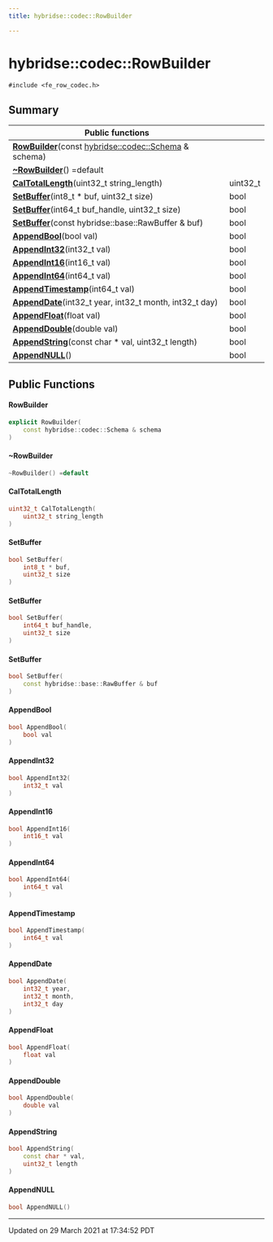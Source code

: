 ```yaml
---
title: hybridse::codec::RowBuilder

---
```

# hybridse::codec::RowBuilder



`#include <fe_row_codec.h>`

## Summary


|  Public functions|            |
| -------------- | -------------- |
|**[RowBuilder](/hybridse/usage/api/c++/Classes/classhybridse_1_1codec_1_1_row_builder.md#function-rowbuilder)**(const [hybridse::codec::Schema](/hybridse/usage/api/c++/Namespaces/namespacehybridse_1_1codec.md#typedef-schema) & schema)|  |
|**[~RowBuilder](/hybridse/usage/api/c++/Classes/classhybridse_1_1codec_1_1_row_builder.md#function-~rowbuilder)**() =default|  |
|**[CalTotalLength](/hybridse/usage/api/c++/Classes/classhybridse_1_1codec_1_1_row_builder.md#function-caltotallength)**(uint32_t string_length)| uint32_t  |
|**[SetBuffer](/hybridse/usage/api/c++/Classes/classhybridse_1_1codec_1_1_row_builder.md#function-setbuffer)**(int8_t * buf, uint32_t size)| bool  |
|**[SetBuffer](/hybridse/usage/api/c++/Classes/classhybridse_1_1codec_1_1_row_builder.md#function-setbuffer)**(int64_t buf_handle, uint32_t size)| bool  |
|**[SetBuffer](/hybridse/usage/api/c++/Classes/classhybridse_1_1codec_1_1_row_builder.md#function-setbuffer)**(const hybridse::base::RawBuffer & buf)| bool  |
|**[AppendBool](/hybridse/usage/api/c++/Classes/classhybridse_1_1codec_1_1_row_builder.md#function-appendbool)**(bool val)| bool  |
|**[AppendInt32](/hybridse/usage/api/c++/Classes/classhybridse_1_1codec_1_1_row_builder.md#function-appendint32)**(int32_t val)| bool  |
|**[AppendInt16](/hybridse/usage/api/c++/Classes/classhybridse_1_1codec_1_1_row_builder.md#function-appendint16)**(int16_t val)| bool  |
|**[AppendInt64](/hybridse/usage/api/c++/Classes/classhybridse_1_1codec_1_1_row_builder.md#function-appendint64)**(int64_t val)| bool  |
|**[AppendTimestamp](/hybridse/usage/api/c++/Classes/classhybridse_1_1codec_1_1_row_builder.md#function-appendtimestamp)**(int64_t val)| bool  |
|**[AppendDate](/hybridse/usage/api/c++/Classes/classhybridse_1_1codec_1_1_row_builder.md#function-appenddate)**(int32_t year, int32_t month, int32_t day)| bool  |
|**[AppendFloat](/hybridse/usage/api/c++/Classes/classhybridse_1_1codec_1_1_row_builder.md#function-appendfloat)**(float val)| bool  |
|**[AppendDouble](/hybridse/usage/api/c++/Classes/classhybridse_1_1codec_1_1_row_builder.md#function-appenddouble)**(double val)| bool  |
|**[AppendString](/hybridse/usage/api/c++/Classes/classhybridse_1_1codec_1_1_row_builder.md#function-appendstring)**(const char * val, uint32_t length)| bool  |
|**[AppendNULL](/hybridse/usage/api/c++/Classes/classhybridse_1_1codec_1_1_row_builder.md#function-appendnull)**()| bool  |

## Public Functions

#### RowBuilder

```cpp
explicit RowBuilder(
    const hybridse::codec::Schema & schema
)
```


#### ~RowBuilder

```cpp
~RowBuilder() =default
```


#### CalTotalLength

```cpp
uint32_t CalTotalLength(
    uint32_t string_length
)
```


#### SetBuffer

```cpp
bool SetBuffer(
    int8_t * buf,
    uint32_t size
)
```


#### SetBuffer

```cpp
bool SetBuffer(
    int64_t buf_handle,
    uint32_t size
)
```


#### SetBuffer

```cpp
bool SetBuffer(
    const hybridse::base::RawBuffer & buf
)
```


#### AppendBool

```cpp
bool AppendBool(
    bool val
)
```


#### AppendInt32

```cpp
bool AppendInt32(
    int32_t val
)
```


#### AppendInt16

```cpp
bool AppendInt16(
    int16_t val
)
```


#### AppendInt64

```cpp
bool AppendInt64(
    int64_t val
)
```


#### AppendTimestamp

```cpp
bool AppendTimestamp(
    int64_t val
)
```


#### AppendDate

```cpp
bool AppendDate(
    int32_t year,
    int32_t month,
    int32_t day
)
```


#### AppendFloat

```cpp
bool AppendFloat(
    float val
)
```


#### AppendDouble

```cpp
bool AppendDouble(
    double val
)
```


#### AppendString

```cpp
bool AppendString(
    const char * val,
    uint32_t length
)
```


#### AppendNULL

```cpp
bool AppendNULL()
```


-------------------------------

Updated on 29 March 2021 at 17:34:52 PDT